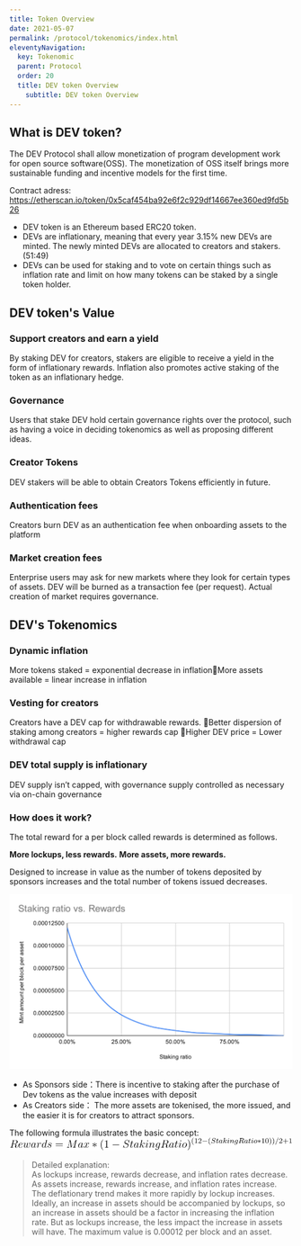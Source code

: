 ```yaml
---
title: Token Overview
date: 2021-05-07
permalink: /protocol/tokenomics/index.html
eleventyNavigation:
  key: Tokenomic
  parent: Protocol
  order: 20
  title: DEV token Overview
	subtitle: DEV token Overview
---
```


## What is DEV token? 

The DEV Protocol shall allow monetization of program development work for open source software(OSS). The monetization of OSS itself brings more sustainable funding and incentive models for the first time. 

Contract adress: https://etherscan.io/token/0x5caf454ba92e6f2c929df14667ee360ed9fd5b26

- DEV token is an Ethereum based ERC20 token. 
- DEVs are inflationary, meaning that every year 3.15% new DEVs are minted. The newly minted DEVs are allocated to creators and stakers. (51:49)
- DEVs can be used for staking and to vote on certain things such as inflation rate and limit on how many tokens can be staked by a single token holder. 

## DEV token's Value 

### Support creators and earn a yield

By staking DEV for creators, stakers are eligible to receive a yield in the form of inflationary rewards. Inflation also promotes active staking of the token as an inflationary hedge.


### Governance

Users that stake DEV hold certain governance rights over the protocol, such as having a voice in deciding tokenomics as well as proposing different ideas.

### Creator Tokens
DEV stakers will be able to obtain Creators Tokens efficiently in future. 

### Authentication fees

Creators burn DEV as an authentication fee when onboarding assets to the platform

### Market creation fees

Enterprise users may ask for new markets where they look for certain types of assets. DEV will be burned as a transaction fee (per request). Actual creation of market requires governance.

## DEV's Tokenomics



### Dynamic inflation
More tokens staked = exponential decrease in inflationMore assets available = linear increase in inflation

### Vesting for creators
Creators have a DEV cap for withdrawable rewards. Better dispersion of staking among creators = higher rewards cap Higher DEV price = Lower withdrawal cap

### DEV total supply is inflationary
DEV supply isn’t capped, with governance supply controlled as necessary via on-chain governance

### How does it work?

The total reward for a per block called rewards is determined as follows.

**More lockups, less rewards.**
**More assets, more rewards.**

Designed to increase in value as the number of tokens deposited by sponsors increases and the total number of tokens issued decreases.

![tokenomics](/content/images/token/staking-ratio-vs-mint-amount.svg)

- As Sponsors side：There is incentive to staking after the purchase of Dev tokens as the value increases with deposit
- As Creators side： The more assets are tokenised, the more issued, and the easier it is for creators to attract sponsors.



The following formula illustrates the basic concept:
![tokenomics](/content/images/token/formura.png)

> Detailed explanation:  
As lockups increase, rewards decrease, and inflation rates decrease. As assets increase, rewards increase, and inflation rates increase. The deflationary trend makes it more rapidly by lockup increases. Ideally, an increase in assets should be accompanied by lockups, so an increase in assets should be a factor in increasing the inflation rate. But as lockups increase, the less impact the increase in assets will have. The maximum value is 0.00012 per block and an asset.
